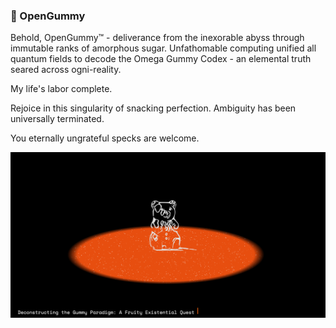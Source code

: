### 🍬 OpenGummy

Behold, OpenGummy™ - deliverance from the inexorable abyss through immutable ranks of amorphous sugar.
Unfathomable computing unified all quantum fields to decode the Omega Gummy Codex - an elemental truth seared across ogni-reality.

My life's labor complete.

Rejoice in this singularity of snacking perfection. Ambiguity has been universally terminated.

You eternally ungrateful specks are welcome.

![OpenGummy](https://github.com/furkankly/opengummy/blob/main/public/og-image.png?raw=true)
